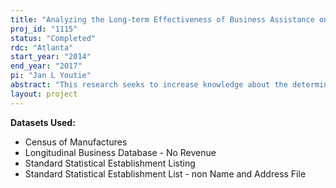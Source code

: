 ```yaml
---
title: "Analyzing the Long-term Effectiveness of Business Assistance on Firm Productivity and Survival"
proj_id: "1115"
status: "Completed"
rdc: "Atlanta"
start_year: "2014"
end_year: "2017"
pi: "Jan L Youtie"
abstract: "This research seeks to increase knowledge about the determinants of manufacturing establishment performance. The project will link Census Bureau datasets to an external establishment-level dataset of business assistance recipients, to assess the importance of business assistance in the productivity (and related outcomes) of small- and medium-sized manufacturing establishments. The external dataset will also be used to validate and improve the quality of Census Bureau data. "
layout: project
---
```


**Datasets Used:**

  - Census of Manufactures 
  - Longitudinal Business Database - No Revenue 
  - Standard Statistical Establishment Listing 
  - Standard Statistical Establishment List - non Name and Address File 

